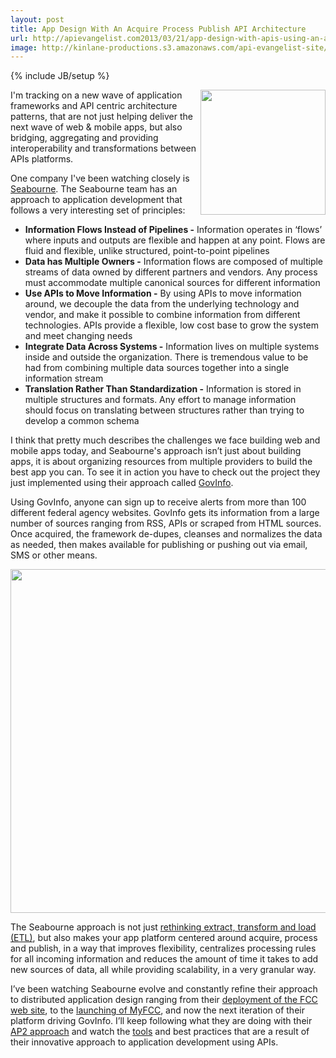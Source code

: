```yaml
---
layout: post
title: App Design With An Acquire Process Publish API Architecture
url: http://apievangelist.com2013/03/21/app-design-with-apis-using-an-acquire-process-publish-ap2-architecture/
image: http://kinlane-productions.s3.amazonaws.com/api-evangelist-site/blog/seabourne-logo-2013.png
---
```

{% include JB/setup %}<p>
     <a title="Seabourne" href="http://seabourneinc.com/" target="_blank"><img src="https://s3.amazonaws.com/kinlane-productions/api-evangelist/seabourne-inc/seabourne-logo-2013.png"  width="200" align="right" /></a>
</p>
<p>
     I'm tracking on a new wave of application frameworks and API centric architecture patterns, that are not just helping deliver the next wave of web &amp; mobile apps, but also bridging, aggregating and providing interoperability and transformations between APIs platforms.
</p>
<p>
     One company I've been watching closely is <a title="Seabourne" href="http://seabourneinc.com/">Seabourne</a>. The Seabourne team has an approach to application development that follows a very interesting set of principles:
</p>
<ul>
     <li>
          <strong>Information Flows Instead of Pipelines -</strong> Information operates in ‘flows’ where inputs and outputs are flexible and happen at any point. Flows are fluid and flexible, unlike structured, point-to-point pipelines
     </li>
     <li>
          <strong>Data has Multiple Owners -</strong> Information flows are composed of multiple streams of data owned by different partners and vendors. Any process must accommodate multiple canonical sources for different information
     </li>
     <li>
          <strong>Use APIs to Move Information -</strong> By using APIs to move information around, we decouple the data from the underlying technology and vendor, and make it possible to combine information from different technologies. APIs provide a flexible, low cost base to grow the system and meet changing needs
     </li>
     <li>
          <strong>Integrate Data Across Systems -</strong> Information lives on multiple systems inside and outside the organization. There is tremendous value to be had from combining multiple data sources together into a single information stream
     </li>
     <li>
          <strong>Translation Rather Than Standardization -</strong> Information is stored in multiple structures and formats. Any effort to manage information should focus on translating between structures rather than trying to develop a common schema
     </li>
</ul>
<p>
     I think that pretty much describes the challenges we face building web and mobile apps today, and Seabourne's approach isn’t just about building apps, it is about organizing resources from multiple providers to build the best app you can. To see it in action you have to check out the project they just implemented using their approach called <a href="http://govinfo.io/">GovInfo</a>.
</p>
<p>
     Using GovInfo, anyone can sign up to receive alerts from more than 100 different federal agency websites. GovInfo gets its information from a large number of sources ranging from RSS, APIs or scraped from HTML sources. Once acquired, the framework de-dupes, cleanses and normalizes the data as needed, then makes available for publishing or pushing out via email, SMS or other means.
</p>
<p>
     <a title="Seabourne" href="http://seabourneinc.com/" target="_blank"><img src="https://s3.amazonaws.com/kinlane-productions/api-evangelist/seabourne-inc/govinfo_diagram.png"  width="550" /></a>
</p>
<p>
     The Seabourne approach is not just <a href="http://seabourneinc.com/2013/02/08/rethinking-etl-for-the-api-age/">rethinking extract, transform and load (ETL)</a>, but also makes your app platform centered around acquire, process and publish, in a way that improves flexibility, centralizes processing rules for all incoming information and reduces the amount of time it takes to add new sources of data, all while providing scalability, in a very granular way.
</p>
<p>
     I’ve been watching Seabourne evolve and constantly refine their approach to distributed application design ranging from their <a href="http://blog.programmableweb.com/2011/04/06/everything-should-be-an-api-says-fcc/">deployment of the FCC web site</a>, to the <a title="launching of MyFCC" href="/2011/12/20/the-fcc-lanches-api-curation-platform-called-myfcc/">launching of MyFCC</a>, and now the next iteration of their platform driving GovInfo. I’ll keep following what they are doing with their <a href="http://seabourneinc.com/2013/02/08/rethinking-etl-for-the-api-age/">AP2 approach</a> and watch the <a href="http://seabourneinc.com/wp-content/uploads/2013/case-studies/Seabourne-Information-Management.pdf">tools</a> and best practices that are a result of their innovative approach to application development using APIs.
</p>
